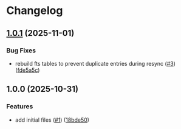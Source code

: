 # Changelog

## [1.0.1](https://github.com/CloudNationHQ/az-cn-go-azurermmcp/compare/v1.0.0...v1.0.1) (2025-11-01)


### Bug Fixes

* rebuild fts tables to prevent duplicate entries during resync ([#3](https://github.com/CloudNationHQ/az-cn-go-azurermmcp/issues/3)) ([fde5a5c](https://github.com/CloudNationHQ/az-cn-go-azurermmcp/commit/fde5a5cca1b061f542511be777a75f41ae986532))

## 1.0.0 (2025-10-31)


### Features

* add initial files ([#1](https://github.com/CloudNationHQ/az-cn-go-azurermmcp/issues/1)) ([18bde50](https://github.com/CloudNationHQ/az-cn-go-azurermmcp/commit/18bde504297c98e7ab815a8b3592dc9bdf4c9383))
